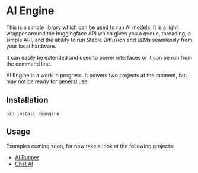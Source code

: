 # AI Engine

This is a simple library which can be used to run AI models. It is a light wrapper around the huggingface API
which gives you a queue, threading, a simple API, and the ability to run Stable Diffusion and LLMs seamlessly
from your local hardware.

It can easily be extended and used to power interfaces or it can be run from the command line.

AI Engine is a work in progress. It powers two projects at the moment, but may not be ready for general use.

## Installation

```
pip install aiengine
```

## Usage

Examples coming soon, for now take a look at the following projects:

- [AI Runner](https://github.com/Capsize-Games/airunner)
- [Chat AI](https://github.com/Capsize-Games/airunner)